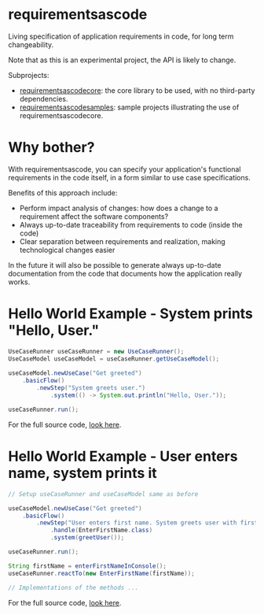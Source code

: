 # requirementsascode
Living specification of application requirements in code, for long term changeability.

Note that as this is an experimental project, the API is likely to change.

Subprojects:
* [requirementsascodecore](https://github.com/bertilmuth/requirementsascode/tree/master/requirementsascodecore): the core library to be used, with no third-party dependencies.
* [requirementsascodesamples](https://github.com/bertilmuth/requirementsascode/tree/master/requirementsascodesamples): sample projects illustrating the use of requirementsascodecore.

# Why bother?
With requirementsascode, you can specify your application's functional requirements in the code itself,
in a form similar to use case specifications.

Benefits of this approach include:
* Perform impact analysis of changes: how does a change to a requirement affect the software components?
* Always up-to-date traceability from requirements to code (inside the code)
* Clear separation between requirements and realization, making technological changes easier

In the future it will also be possible to generate always up-to-date documentation from the code 
that documents how the application really works.

# Hello World Example - System prints "Hello, User."
``` java
UseCaseRunner useCaseRunner = new UseCaseRunner();
UseCaseModel useCaseModel = useCaseRunner.getUseCaseModel();
		
useCaseModel.newUseCase("Get greeted")
	.basicFlow()
		.newStep("System greets user.")
			.system(() -> System.out.println("Hello, User."));

useCaseRunner.run();
```
For the full source code, [look here](https://github.com/bertilmuth/requirementsascode/blob/master/requirementsascodesamples/helloworld/src/main/java/helloworld/HelloWorld01_SystemPrintsHelloUser.java).

# Hello World Example - User enters name, system prints it
``` java
// Setup useCaseRunner and useCaseModel same as before 

useCaseModel.newUseCase("Get greeted")
	.basicFlow()
		.newStep("User enters first name. System greets user with first name.")
			.handle(EnterFirstName.class)
			.system(greetUser());

useCaseRunner.run();

String firstName = enterFirstNameInConsole();
useCaseRunner.reactTo(new EnterFirstName(firstName));

// Implementations of the methods ...
```
For the full source code, [look here](https://github.com/bertilmuth/requirementsascode/blob/master/requirementsascodesamples/helloworld/src/main/java/helloworld/HelloWorld02_UserEntersName.java).
